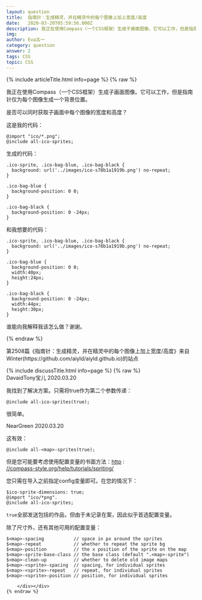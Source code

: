 ```yaml
---
layout: question
title:  指南针：生成精灵，并在精灵中的每个图像上加上宽度/高度
date:   2020-03-20T05:59:56.000Z
description: 我正在使用Compass（一个CSS框架）生成子画面图像。它可以工作，但是指南针仅为每个图像生成一个背景位置。是否可以同时获取子画面中每个图像的宽度和...
img: 
author: Eva古一
category: question
answer: 2
tags: CSS
topic: CSS
---
```

<div class="article-root">
  <div class="article">
    {% include articleTitle.html info=page %}
    {% raw %}
    <div class="article-content"><p><font style="vertical-align: inherit;"><font style="vertical-align: inherit;">我正在使用Compass（一个CSS框架）生成子画面图像。</font><font style="vertical-align: inherit;">它可以工作，但是指南针仅为每个图像生成一个背景位置。</font></font></p>

<p><font style="vertical-align: inherit;"><font style="vertical-align: inherit;">是否可以同时获取子画面中每个图像的宽度和高度？</font></font></p>

<p><font style="vertical-align: inherit;"><font style="vertical-align: inherit;">这是我的代码：</font></font></p>

<pre><code>@import "ico/*.png";<font></font>
@include all-ico-sprites;<font></font>
</code></pre>

<p><font style="vertical-align: inherit;"><font style="vertical-align: inherit;">生成的代码：</font></font></p>

<pre><code>.ico-sprite, .ico-bag-blue, .ico-bag-black {<font></font>
  background: url('../images/ico-s78b1a1919b.png') no-repeat;<font></font>
}<font></font>
<font></font>
.ico-bag-blue {<font></font>
  background-position: 0 0;<font></font>
}<font></font>
<font></font>
.ico-bag-black {<font></font>
  background-position: 0 -24px;<font></font>
}<font></font>
</code></pre>

<p><font style="vertical-align: inherit;"><font style="vertical-align: inherit;">和我想要的代码：</font></font></p>

<pre><code>.ico-sprite, .ico-bag-blue, .ico-bag-black {<font></font>
  background: url('../images/ico-s78b1a1919b.png') no-repeat;<font></font>
}<font></font>
<font></font>
.ico-bag-blue {<font></font>
  background-position: 0 0;<font></font>
  width:40px;<font></font>
  height:24px;<font></font>
}<font></font>
<font></font>
.ico-bag-black {<font></font>
  background-position: 0 -24px;<font></font>
  width:44px;<font></font>
  height:30px;<font></font>
}<font></font>
</code></pre>

<p><font style="vertical-align: inherit;"><font style="vertical-align: inherit;">谁能向我解释我该怎么做？</font><font style="vertical-align: inherit;">谢谢。</font></font></p></div>
    {% endraw %}
  </div>
  <p class="winter_mark">第2508篇《指南针：生成精灵，并在精灵中的每个图像上加上宽度/高度》来自Winter(https://github.com/aiyld/aiyld.github.io)的站点</p>
  <div class="discuss-wrapper">
    {% include discussTitle.html info=page %}
    {% raw %}
    <div class="discuss-item">
        <div class="discuss-parent">
          <div class="discuss-meta">
            <span class="discuss-user">DavaidTony宝儿</span>
            <span class="discuss-time">2020.03.20</span>
          </div>
          <div class="discuss-comment"><p><font style="vertical-align: inherit;"><font style="vertical-align: inherit;">我找到了解决方案。</font><font style="vertical-align: inherit;">只需将true作为第二个参数传递：</font></font></p>

<pre><code>@include all-ico-sprites(true);
</code></pre>

<p><font style="vertical-align: inherit;"><font style="vertical-align: inherit;">很简单。</font></font></p></div>
        </div></div><div class="discuss-item">
        <div class="discuss-parent">
          <div class="discuss-meta">
            <span class="discuss-user">NearGreen</span>
            <span class="discuss-time">2020.03.20</span>
          </div>
          <div class="discuss-comment"><p><font style="vertical-align: inherit;"><font style="vertical-align: inherit;">这有效：</font></font></p>

<pre><code>@include all-&lt;map&gt;-sprites(true);
</code></pre>

<p><font style="vertical-align: inherit;"><font style="vertical-align: inherit;">但是您可能要考虑使用配置变量的书面方法：</font><a href="http://compass-style.org/help/tutorials/spriting/"><font style="vertical-align: inherit;">http</font></a><font style="vertical-align: inherit;"> : </font></font><br>
<a href="http://compass-style.org/help/tutorials/spriting/"><font style="vertical-align: inherit;"><font style="vertical-align: inherit;">//compass-style.org/help/tutorials/spriting/</font></font></a></p>

<p><font style="vertical-align: inherit;"><font style="vertical-align: inherit;">您只需在导入之前指定config变量即可。</font><font style="vertical-align: inherit;">在您的情况下：</font></font></p>

<pre><code>$ico-sprite-dimensions: true;<font></font>
@import "ico/*png".<font></font>
@include all-ico-sprites;<font></font>
</code></pre>

<p><font style="vertical-align: inherit;"></font><code>true</code><font style="vertical-align: inherit;"><font style="vertical-align: inherit;">全部</font><font style="vertical-align: inherit;">发送</font><font style="vertical-align: inherit;">包括的作品，但由于未记录在案，因此似乎首选配置变量。</font></font></p>

<p><font style="vertical-align: inherit;"><font style="vertical-align: inherit;">除了尺寸外，还有其他可用的配置变量：</font></font></p>

<pre><code>$&lt;map&gt;-spacing           // space in px around the sprites<font></font>
$&lt;map&gt;-repeat            // whether to repeat the sprite bg<font></font>
$&lt;map&gt;-position          // the x position of the sprite on the map<font></font>
$&lt;map&gt;-sprite-base-class // the base class (default ".&lt;map&gt;-sprite")<font></font>
$&lt;map&gt;-clean-up          // whether to delete old image maps<font></font>
$&lt;map&gt;-&lt;sprite&gt;-spacing  // spacing, for individual sprites<font></font>
$&lt;map&gt;-&lt;sprite&gt;-repeat   // repeat, for individual sprites<font></font>
$&lt;map&gt;-&lt;sprite&gt;-position // position, for individual sprites<font></font>
</code></pre></div>
        </div></div>
    {% endraw %}
  </div>
<div>
